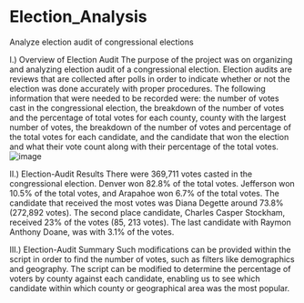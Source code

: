 # Election_Analysis
Analyze election audit of congressional elections

I.) Overview of Election Audit
The purpose of the project was on organizing and analyzing election audit of a congressional election. Election audits are reviews that are collected after polls in order to indicate whether or not the election was done accurately with proper procedures. The following information that were needed to be recorded were: the number of votes cast in the congressional election, the breakdown of the number of votes and the percentage of total votes for each county, county with the largest number of votes, the breakdown of the number of votes and percentage of the total votes for each candidate, and the candidate that won the election and what their vote count along with their percentage of the total votes.
![image](https://user-images.githubusercontent.com/94254736/145739343-efa4b009-2664-4263-85b7-af0205b4b38b.png)

II.) Election-Audit Results
There were 369,711 votes casted in the congressional election. Denver won 82.8% of the total votes. Jefferson won 10.5% of the total votes, and Arapahoe won 6.7% of the total votes. The candidate that received the most votes was Diana Degette around 73.8%  (272,892 votes). The second place candidate, Charles Casper Stockham, received 23% of the votes (85, 213 votes). The last candidate with Raymon Anthony Doane, was with 3.1% of the votes.

III.) Election-Audit Summary
Such modifications  can be provided within the script in order to find the number of votes, such as filters like demographics and geography. The script can be modified to determine the percentage of voters by county against each candidate, enabling us to see which candidate within which county or geographical area was the most popular.
